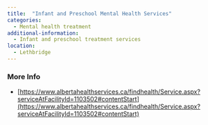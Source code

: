 ```yaml
---
title:  "Infant and Preschool Mental Health Services"
categories: 
  - Mental health treatment
additional-information:
  - Infant and preschool treatment services
location:
  - Lethbridge
---
```


### More Info
- [https://www.albertahealthservices.ca/findhealth/Service.aspx?serviceAtFacilityId=1103502#contentStart](https://www.albertahealthservices.ca/findhealth/Service.aspx?serviceAtFacilityId=1103502#contentStart)